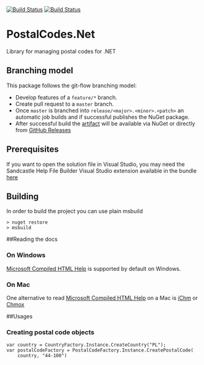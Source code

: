 [![Build Status](https://travis-ci.org/Cimpress-MCP/PostalCodes.Net.svg?branch=master)](https://travis-ci.org/Cimpress-MCP/PostalCodes.Net)
[![Build Status](https://ci.appveyor.com/api/projects/status/3yy3dok9mnsld6d8/branch/master)](https://ci.appveyor.com/project/rnowosielski/postalcodes-net-u1ews/history)

# PostalCodes.Net
Library for managing postal codes for .NET

## Branching model

This package follows the git-flow branching model:
* Develop features of a ```feature/*``` branch.
* Create pull request to a ```master``` branch.
* Once ```master``` is branched into ```release/<major>.<minor>.<patch>``` an automatic job builds and if successful publishes the NuGet package.
* After successful build the [artifact](https://www.nuget.org/packages/PostalCodes/) will be available via NuGet or directly from [GitHub Releases](https://github.com/Cimpress-MCP/PostalCodes.Net/releases)

## Prerequisites ##

If you want to open the solution file in Visual Studio, you may need the Sandcastle Help File Builder Visual Studio extension available in the bundle [here](https://github.com/EWSoftware/SHFB/releases)

## Building ##

In order to build the project you can use plain msbuild

```
> nuget restore
> msbuild
```

##Reading the docs

### On Windows

[Microsoft Compiled HTML Help](http://en.wikipedia.org/wiki/Microsoft_Compiled_HTML_Help) is supported by default on Windows.

### On Mac

One alternative to read [Microsoft Compiled HTML Help](http://en.wikipedia.org/wiki/Microsoft_Compiled_HTML_Help) on a Mac is [iChm](https://code.google.com/p/ichm/) or [Chmox](http://chmox.sourceforge.net)

##Usages

### Creating postal code objects

```
var country = CountryFactory.Instance.CreateCountry("PL");
var postalCodeFactory = PostalCodeFactory.Instance.CreatePostalCode(
	country, "44-100")	
```